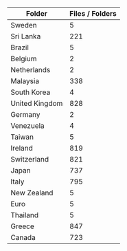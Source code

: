 | Folder         |   Files / Folders |
|----------------|-------------------|
| Sweden         |                 5 |
| Sri Lanka      |               221 |
| Brazil         |                 5 |
| Belgium        |                 2 |
| Netherlands    |                 2 |
| Malaysia       |               338 |
| South Korea    |                 4 |
| United Kingdom |               828 |
| Germany        |                 2 |
| Venezuela      |                 4 |
| Taiwan         |                 5 |
| Ireland        |               819 |
| Switzerland    |               821 |
| Japan          |               737 |
| Italy          |               795 |
| New Zealand    |                 5 |
| Euro           |                 5 |
| Thailand       |                 5 |
| Greece         |               847 |
| Canada         |               723 |
